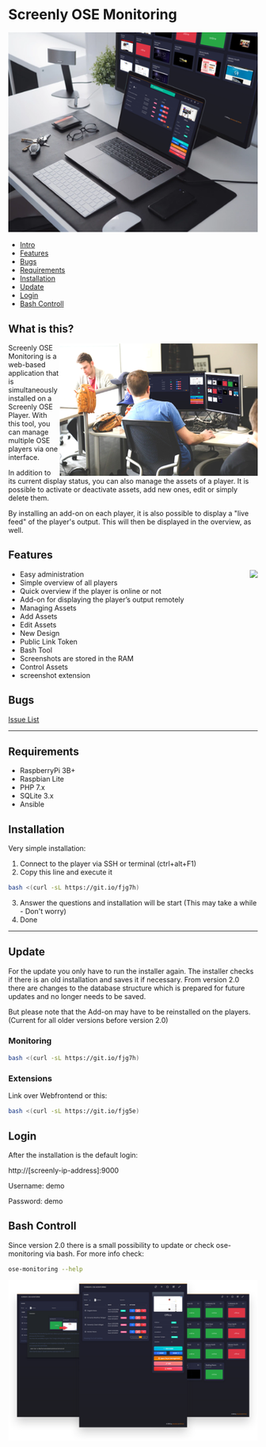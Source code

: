 
# Screenly OSE Monitoring

<img title="Manage Monitoring" alt="Manage Monitoring" src="https://github.com/didiatworkz/screenly-ose-monitor/raw/master/.github/IMAGES/manage2.png" />

- [Intro](#what-is-this)
- [Features](#Features)
- [Bugs](#Bugs)
- [Requirements](#requirements)
- [Installation](#installation)
- [Update](#update)
- [Login](#login)
- [Bash Controll](#bash-controll)


## What is this?
<img align="right" width="400px" title="Monitoring Overview" alt="Monitoring Overview" src="https://github.com/didiatworkz/screenly-ose-monitor/raw/master/.github/IMAGES/manage.png" />
Screenly OSE Monitoring is a web-based application that is simultaneously installed on a Screenly OSE Player. With this tool, you can manage multiple OSE players via one interface.

In addition to its current display status, you can also manage the assets of a player. It is possible to activate or deactivate assets, add new ones, edit or simply delete them.

By installing an add-on on each player, it is also possible to display a "live feed" of the player's output. This will then be displayed in the overview, as well.




## Features

<img align="right" src="http://www.atworkz.de/_git/monitor/monitoring.png">

+ Easy administration
+ Simple overview of all players
+ Quick overview if the player is online or not
+ Add-on for displaying the player’s output remotely
+ Managing Assets
+ Add Assets
+ Edit Assets
+ New Design
+ Public Link Token
+ Bash Tool
+ Screenshots are stored in the RAM
+ Control Assets
+ screenshot extension

## Bugs
[Issue List](https://github.com/didiatworkz/screenly-ose-monitor/issues?q=is:open%20is:issue%20label:bug)

---

## Requirements
+ RaspberryPi 3B+
+ Raspbian Lite
+ PHP 7.x
+ SQLite 3.x
+ Ansible

## Installation
Very simple installation:

1. Connect to the player via SSH or terminal (ctrl+alt+F1)
2. Copy this line and execute it
```bash
bash <(curl -sL https://git.io/fjg7h)
```
3. Answer the questions and installation will be start (This may take a while - Don't worry)
4. Done

---

## Update
For the update you only have to run the installer again.
The installer checks if there is an old installation and saves it if necessary.
From version 2.0 there are changes to the database structure which is prepared for future updates and no longer needs to be saved.

But please note that the Add-on may have to be reinstalled on the players. (Current for all older versions before version 2.0)

### Monitoring
```bash
bash <(curl -sL https://git.io/fjg7h)
```

### Extensions
Link over Webfrontend or this:
```bash
bash <(curl -sL https://git.io/fjg5e)
```

## Login
After the installation is the default login:

http://[screenly-ip-address]:9000

Username: demo

Password: demo

## Bash Controll
Since version 2.0 there is a small possibility to update or check ose-monitoring via bash.
For more info check:
```bash
ose-monitoring --help
```


<img title="Monitoring Overview" alt="Monitoring Overview" src="https://github.com/didiatworkz/screenly-ose-monitor/raw/master/.github/IMAGES/screens.png" />
